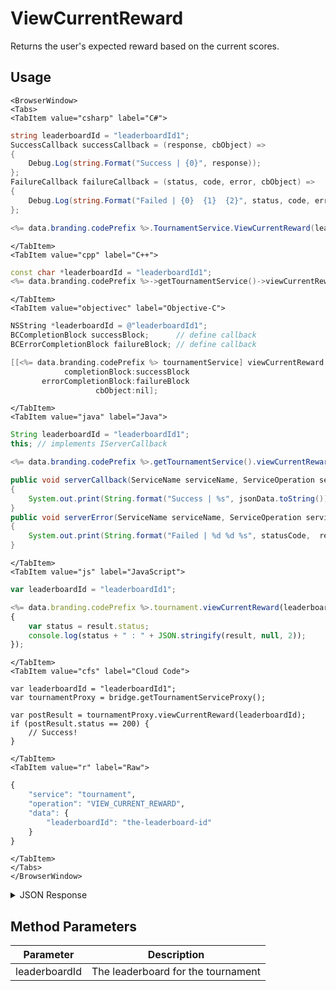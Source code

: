 # ViewCurrentReward

Returns the user's expected reward based on the current scores.

<PartialServop service_name="tournament" operation_name="VIEW_CURRENT_REWARD" />

## Usage

```mdx-code-block
<BrowserWindow>
<Tabs>
<TabItem value="csharp" label="C#">
```

```csharp
string leaderboardId = "leaderboardId1";
SuccessCallback successCallback = (response, cbObject) =>
{
    Debug.Log(string.Format("Success | {0}", response));
};
FailureCallback failureCallback = (status, code, error, cbObject) =>
{
    Debug.Log(string.Format("Failed | {0}  {1}  {2}", status, code, error));
};

<%= data.branding.codePrefix %>.TournamentService.ViewCurrentReward(leaderboardId, successCallback, failureCallback);
```

```mdx-code-block
</TabItem>
<TabItem value="cpp" label="C++">
```

```cpp
const char *leaderboardId = "leaderboardId1";
<%= data.branding.codePrefix %>->getTournamentService()->viewCurrentReward(leaderboardId, this);
```

```mdx-code-block
</TabItem>
<TabItem value="objectivec" label="Objective-C">
```

```objectivec
NSString *leaderboardId = @"leaderboardId1";
BCCompletionBlock successBlock;      // define callback
BCErrorCompletionBlock failureBlock; // define callback

[[<%= data.branding.codePrefix %> tournamentService] viewCurrentReward:leaderboardId
            completionBlock:successBlock
       errorCompletionBlock:failureBlock
                   cbObject:nil];
```

```mdx-code-block
</TabItem>
<TabItem value="java" label="Java">
```

```java
String leaderboardId = "leaderboardId1";
this; // implements IServerCallback

<%= data.branding.codePrefix %>.getTournamentService().viewCurrentReward(leaderboardId, this);

public void serverCallback(ServiceName serviceName, ServiceOperation serviceOperation, JSONObject jsonData)
{
    System.out.print(String.format("Success | %s", jsonData.toString()));
}
public void serverError(ServiceName serviceName, ServiceOperation serviceOperation, int statusCode, int reasonCode, String jsonError)
{
    System.out.print(String.format("Failed | %d %d %s", statusCode,  reasonCode, jsonError.toString()));
}
```

```mdx-code-block
</TabItem>
<TabItem value="js" label="JavaScript">
```

```javascript
var leaderboardId = "leaderboardId1";

<%= data.branding.codePrefix %>.tournament.viewCurrentReward(leaderboardId, result =>
{
	var status = result.status;
	console.log(status + " : " + JSON.stringify(result, null, 2));
});
```

```mdx-code-block
</TabItem>
<TabItem value="cfs" label="Cloud Code">
```

```cfscript
var leaderboardId = "leaderboardId1";
var tournamentProxy = bridge.getTournamentServiceProxy();

var postResult = tournamentProxy.viewCurrentReward(leaderboardId);
if (postResult.status == 200) {
    // Success!
}
```

```mdx-code-block
</TabItem>
<TabItem value="r" label="Raw">
```

```r
{
	"service": "tournament",
	"operation": "VIEW_CURRENT_REWARD",
	"data": {
		"leaderboardId": "the-leaderboard-id"
	}
}
```

```mdx-code-block
</TabItem>
</Tabs>
</BrowserWindow>
```

<details>
<summary>JSON Response</summary>

```json
{
	"status": 200,
	"data": {
		"updatedAt": 1483719066661,
		"tRank": 1,
		"createdAt": 1483719066661,
		"rewards": {
			"currency": {
				"credits": 100
			}
		},
		"tCode": "testTournament",
		"data": null,
		"score": 879,
		"tClaimedAt": 0
	}
}
```
</details>

## Method Parameters
Parameter | Description
--------- | -----------
leaderboardId | The leaderboard for the tournament


